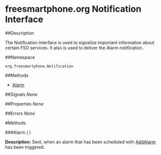 
# freesmartphone.org Notification Interface
            
##Description


The Notification interface is used to signalize important information about certain  FSO services. It also is used to deliver the Alarm notification.


##Namespace


```org.freesmartphone.Notification```


##Methods

* [Alarm](#Alarm)


##Signals
*None*

##Properties
*None*

##Errors
*None*

#Methods

###<a name="Alarm">Alarm</a> ( )

**Description:** Sent, when an alarm that has been scheduled with [AddAlarm](specs/org.freesmartphone.Time.Alarm.AddAlarm)</a>  has been triggered. 


